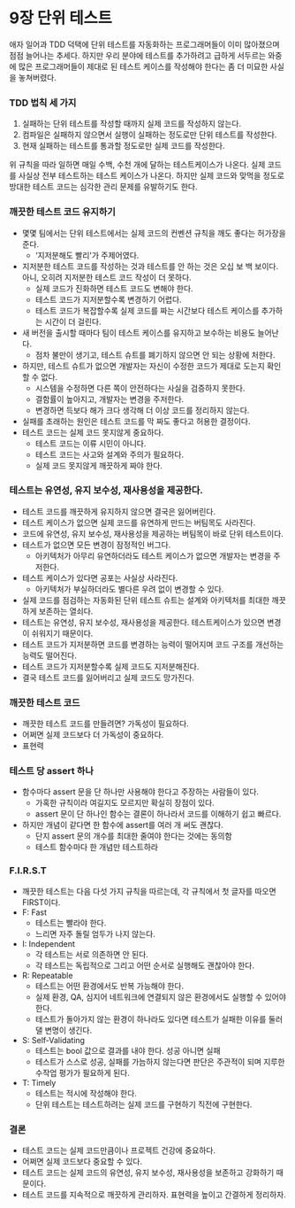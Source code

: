 # 9장 단위 테스트

애자 일어과 TDD 덕택에 단위 테스트를 자동화하는 프로그래머들이 이미 많아졌으며 점점 늘어나는 추세다. 하지만 우리 분야에 테스트를 추가하려고 급하게 서두르는 와중에 많은 프로그래머들이 제대로 된 테스트 케이스를 작성해야 한다는 좀 더 미묘한 사실을 놓쳐버렸다.

### TDD 법칙 세 가지

1. 실패하는 단위 테스트를 작성할 때까지 실제 코드를 작성하지 않는다.
2. 컴파일은 실패하지 않으면서 실행이 실패하는 정도로만 단위 테스트를 작성한다.
3. 현재 실패하는 테스트를 통과할 정도로만 실제 코드를 작성한다.

위 규칙을 따라 일하면 매일 수백, 수천 개에 달하는 테스트케이스가 나온다. 실제 코드를 사실상 전부 테스트하는 테스트 케이스가 나온다. 하지만 실제 코드와 맞먹을 정도로 방대한 테스트 코드는 심각한 관리 문제를 유발하기도 한다.

### 깨끗한 테스트 코드 유지하기

- 몇몇 팀에서는 단위 테스트에서는 실제 코드의 컨벤션 규칙을 깨도 좋다는 허가장을 준다.
  - ‘지저분해도 빨리'가 주제어였다.
- 지저분한 테스트 코드를 작성하는 것과 테스트를 안 하는 것은 오십 보 백 보이다. 아니, 오히려 지저분한 테스트 코드 작성이 더 못하다.
  - 실제 코드가 진화하면 테스트 코드도 변해야 한다.
  - 테스트 코드가 지저분할수록 변경하기 어렵다.
  - 테스트 코드가 복잡할수록 실제 코드를 짜는 시간보다 테스트 케이스를 추가하는 시간이 더 걸린다.
- 새 버전을 출시할 때마다 팀이 테스트 케이스를 유지하고 보수하는 비용도 늘어난다.
  - 점차 불만이 생기고, 테스트 슈트를 폐기하지 않으면 안 되는 상황에 처한다.
- 하지만, 테스트 슈트가 없으면 개발자는 자신이 수정한 코드가 제대로 도는지 확인할 수 없다.
  - 시스템을 수정하면 다른 쪽이 안전하다는 사실을 검증하지 못한다.
  - 결함률이 높아지고, 개발자는 변경을 주저한다.
  - 변경하면 득보다 해가 크다 생각해 더 이상 코드를 정리하지 않는다.
- 실패를 초래하는 원인은 테스트 코드를 막 짜도 좋다고 허용한 결정이다.
- 테스트 코드는 실제 코드 못지않게 중요하다.
  - 테스트 코드는 이류 시민이 아니다.
  - 테스트 코드는 사고와 설계와 주의가 필요하다.
  - 실제 코드 못지않게 깨끗하게 짜야 한다.

### 테스트는 유연성, 유지 보수성, 재사용성을 제공한다.

- 테스트 코드를 깨끗하게 유지하지 않으면 결국은 잃어버린다.
- 테스트 케이스가 없으면 실제 코드를 유연하게 만드는 버팀목도 사라진다.
- 코드에 유연성, 유지 보수성, 재사용성을 제공하는 버팀목이 바로 단위 테스트이다.
- 테스트가 없으면 모든 변경이 잠정적인 버그다.
  - 아키텍처가 아무리 유연하더라도 테스트 케이스가 없으면 개발자는 변경을 주저한다.
- 테스트 케이스가 있다면 공포는 사실상 사라진다.
  - 아키텍처가 부실하더라도 별다른 우려 없이 변경할 수 있다.
- 실제 코드를 점검하는 자동화된 단위 테스트 슈트는 설계와 아키텍처를 최대한 깨끗하게 보존하는 열쇠다.
- 테스트는 유연성, 유지 보수성, 재사용성을 제공한다. 테스트케이스가 있으면 변경이 쉬워지기 때문이다.
- 테스트 코드가 지저분하면 코드를 변경하는 능력이 떨어지며 코드 구조를 개선하는 능력도 떨어진다.
- 테스트 코드가 지저분할수록 실제 코드도 지저분해진다.
- 결국 테스트 코드를 잃어버리고 실제 코드도 망가진다.

### 깨끗한 테스트 코드

- 깨끗한 테스트 코드를 만들려면? 가독성이 필요하다.
- 어쩌면 실제 코드보다 더 가독성이 중요하다.
- 표현력

### 테스트 당 assert 하나

- 함수마다 assert 문을 단 하나만 사용해야 한다고 주장하는 사람들이 있다.
  - 가혹한 규칙이라 여길지도 모르지만 확실히 장점이 있다.
  - assert 문이 단 하나인 함수는 결론이 하나라서 코드를 이해하기 쉽고 빠르다.
- 하지만 개념이 같다면 한 함수에 assert를 여러 개 써도 괜찮다.
  - 단지 assert 문의 개수를 최대한 줄여야 한다는 것에는 동의함
  - 테스트 함수마다 한 개념만 테스트하라

### F.I.R.S.T

- 깨끗한 테스트는 다음 다섯 가지 규칙을 따르는데, 각 규칙에서 첫 글자를 따오면 FIRST이다.
- F: Fast
  - 테스트는 빨라야 한다.
  - 느리면 자주 돌릴 엄두가 나지 않는다.
- I: Independent
  - 각 테스트는 서로 의존하면 안 된다.
  - 각 테스트는 독립적으로 그리고 어떤 순서로 실행해도 괜찮아야 한다.
- R: Repeatable
  - 테스트는 어떤 환경에서도 반복 가능해야 한다.
  - 실제 환경, QA, 심지어 네트워크에 연결되지 않은 환경에서도 실행할 수 있어야 한다.
  - 테스트가 돌아가지 않는 환경이 하나라도 있다면 테스트가 실패한 이유를 둘러댈 변명이 생긴다.
- S: Self-Validating
  - 테스트는 bool 값으로 결과를 내야 한다. 성공 아니면 실패
  - 테스트가 스스로 성공, 실패를 가늠하지 않는다면 판단은 주관적이 되며 지루한 수작업 평가가 필요하게 된다.
- T: Timely
  - 테스트는 적시에 작성해야 한다.
  - 단위 테스트는 테스트하려는 실제 코드를 구현하기 직전에 구현한다.

### 결론

- 테스트 코드는 실제 코드만큼이나 프로젝트 건강에 중요하다.
- 어쩌면 실제 코드보다 중요할 수 있다.
- 테스트 코드는 실제 코드의 유연성, 유지 보수성, 재사용성을 보존하고 강화하기 때문이다.
- 테스트 코드를 지속적으로 깨끗하게 관리하자. 표현력을 높이고 간결하게 정리하자.
